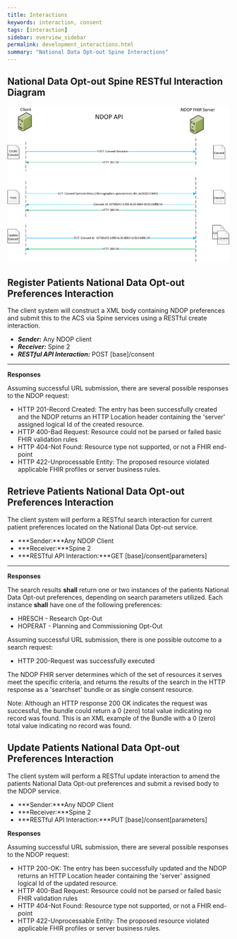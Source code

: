 ```yaml
---
title: Interactions
keywords: interaction, consent
tags: [interaction]
sidebar: overview_sidebar
permalink: development_interactions.html
summary: "National Data Opt-out Spine Interactions"
---
```


## National Data Opt-out Spine RESTful Interaction Diagram ##

<img src="images/NDOPInteractions2.png">


## Register Patients National Data Opt-out Preferences Interaction ##

The client system will construct a XML body containing NDOP preferences and submit this to the ACS via Spine services using a RESTful create interaction.

- ***Sender:*** Any NDOP client
- ***Receiver:*** Spine 2
- ***RESTful API Interaction:*** POST [base]/consent

---

**Responses**

Assuming successful URL submission, there are several possible responses to the NDOP request:

- HTTP 201-Record Created: The entry has been successfully created and the NDOP returns an HTTP Location header containing the 'server' assigned logical Id of the created resource.
- HTTP 400-Bad Request: Resource could not be parsed or failed basic FHIR validation rules
- HTTP 404-Not Found: Resource type not supported, or not a FHIR end-point
- HTTP 422-Unprocessable Entity: The proposed resource violated applicable FHIR profiles or server business rules.

## Retrieve Patients National Data Opt-out Preferences Interaction ##

The client system will perform a RESTful search interaction for current patient preferences located on the National Data Opt-out service.

- ***Sender:***Any NDOP Client
- ***Receiver:***Spine 2
- ***RESTful API Interaction:***GET [base]/consent[parameters] 

---

**Responses**

The search results **shall** return one or two instances of the patients National Data Opt-out preferences, depending on search parameters utilized. Each instance **shall** have one of the following preferences:

- HRESCH - Research Opt-Out
- HOPERAT - Planning and Commissioning Opt-Out

Assuming successful URL submission, there is one possible outcome to a search request:

- HTTP 200-Request was successfully executed

The NDOP FHIR server determines which of the set of resources it serves meet the specific criteria, and returns the results of the search in the HTTP response as a 'searchset' bundle or as single consent resource.

Note: Although an HTTP response 200 OK indicates the request was successful, the bundle could return a 0 (zero) total value indicating no record was found. This is an XML example of the Bundle with a 0 (zero) total value indicating no record was found.

## Update Patients National Data Opt-out Preferences Interaction ##

The client system will perform a RESTful update interaction to amend the patients National Data Opt-out preferences and submit a revised body to the NDOP service.

- ***Sender:***Any NDOP Client
- ***Receiver:***Spine 2
- ***RESTful API Interaction:***PUT [base]/consent[parameters] 

**Responses**

Assuming successful URL submission, there are several possible responses to the NDOP request:

- HTTP 200-OK: The entry has been successfully updated and the NDOP returns an HTTP Location header containing the 'server' assigned logical Id of the updated resource.
- HTTP 400-Bad Request: Resource could not be parsed or failed basic FHIR validation rules
- HTTP 404-Not Found: Resource type not supported, or not a FHIR end-point
- HTTP 422-Unprocessable Entity: The proposed resource violated applicable FHIR profiles or server business rules.